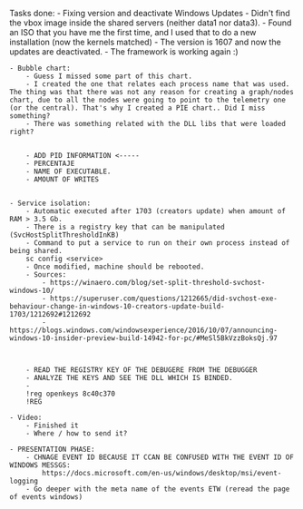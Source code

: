 Tasks done:
    - Fixing version and deactivate Windows Updates
        - Didn't find the vbox image inside the shared servers (neither data1 nor data3). 
        - Found an ISO that you have me the first time, and I used that to do a new installation (now the kernels matched)
        - The version is 1607 and now the updates are deactivated.
        - The framework is working again :) 
    
    - Bubble chart:
        - Guess I missed some part of this chart. 
        - I created the one that relates each process name that was used. The thing was that there was not any reason for creating a graph/nodes chart, due to all the nodes were going to point to the telemetry one (or the central). That's why I created a PIE chart.. Did I miss something? 
        - There was something related with the DLL libs that were loaded right? 


        - ADD PID INFORMATION <-----
        - PERCENTAJE 
        - NAME OF EXECUTABLE.
        - AMOUNT OF WRITES
    

    - Service isolation:
        - Automatic executed after 1703 (creators update) when amount of RAM > 3.5 Gb.
        - There is a registry key that can be manipulated (SvcHostSplitThresholdInKB)
        - Command to put a service to run on their own process instead of being shared.
        sc config <service> 
        - Once modified, machine should be rebooted.
        - Sources:
            - https://winaero.com/blog/set-split-threshold-svchost-windows-10/
            - https://superuser.com/questions/1212665/did-svchost-exe-behaviour-change-in-windows-10-creators-update-build-1703/1212692#1212692
            - https://blogs.windows.com/windowsexperience/2016/10/07/announcing-windows-10-insider-preview-build-14942-for-pc/#MeSl5BkVzzBoksQj.97



        - READ THE REGISTRY KEY OF THE DEBUGERE FROM THE DEBUGGER
        - ANALYZE THE KEYS AND SEE THE DLL WHICH IS BINDED.
        - 
        !reg openkeys 8c40c370
        !REG 

    - Video:
        - Finished it
        - Where / how to send it?

    - PRESENTATION PHASE:
        - CHNAGE EVENT ID BECAUSE IT CCAN BE CONFUSED WITH THE EVENT ID OF WINDOWS MESSGS:
            https://docs.microsoft.com/en-us/windows/desktop/msi/event-logging
        - Go deeper with the meta name of the events ETW (reread the page of events windows)
